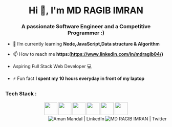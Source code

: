 <h1 align="center">Hi 👋, I'm MD RAGIB IMRAN</h1>
<h3 align="center">A passionate Software Engineer and a Competitive Programmer :)</h3>

- 🌱 I’m currently learning **Node,JavaScript,Data structure & Algorithm**

- 📫 How to reach me **https:(https://www.linkedin.com/in/mdragib04/)**

-  Aspiring Full Stack Web Developer 💻

- ⚡ Fun fact **I spent my 10 hours everyday in front of my laptop**

### Tech Stack :

<div align="center">
<img src="https://cdn.jsdelivr.net/gh/devicons/devicon/icons/html5/html5-original.svg" width=40 height=40 />
<img src="https://cdn.jsdelivr.net/gh/devicons/devicon/icons/css3/css3-original.svg" width=40 height=40/>
<img src="https://cdn.jsdelivr.net/gh/devicons/devicon/icons/javascript/javascript-original.svg" width=40 height=40/>
<!-- <img src="(https://upload.wikimedia.org/wikipedia/commons/d/d5/Tailwind_CSS_Logo.svg)" width=40 height=40/> -->
<img src="https://cdn.jsdelivr.net/gh/devicons/devicon/icons/tailwindcss/tailwindcss-plain.svg"  width=40 height=40/>
<img src="https://cdn.jsdelivr.net/gh/devicons/devicon/icons/react/react-original.svg" width=40 height=40/>
<!-- <img src="https://cdn.jsdelivr.net/gh/devicons/devicon/icons/cplusplus/cplusplus-original.svg" width=40 height=40/> -->
<img src="https://cdn.jsdelivr.net/gh/devicons/devicon/icons/java/java-original.svg" width=40 height=40/>
<!-- <img src="https://cdn.jsdelivr.net/gh/devicons/devicon/icons/kotlin/kotlin-original.svg" width=40 height=40 /> -->
<!-- <img src="https://cdn.jsdelivr.net/gh/devicons/devicon/icons/android/android-original.svg" width=40 height=40/> -->
<!-- <img src="https://cdn.jsdelivr.net/gh/devicons/devicon/icons/mysql/mysql-original.svg" width=40 height=40/> -->

</div>

<a href="[https://x.com/md_ragib53829]">
  <img align="right" alt="MD RAGIB IMRAN | Twitter "src="https://img.icons8.com/fluent/48/000000/twitter.png"/>
</a>
<a href="(https://www.linkedin.com/in/mdragib04/)">
  <img align="right" alt="Aman Mandal | LinkedIn "src="https://img.icons8.com/fluent/48/000000/linkedin.png"/>
</a>
